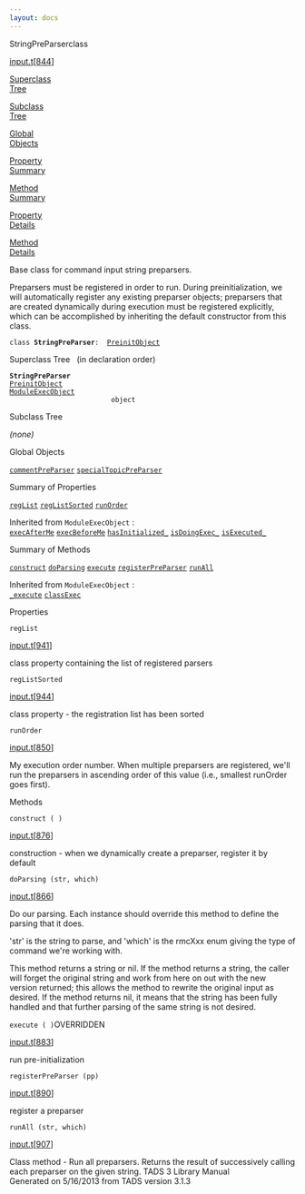 ```yaml
---
layout: docs
---
```

<span class="title">StringPreParser</span><span class="type">class</span>

[input.t](../file/input.t.html)\[[844](../source/input.t.html#844)\]

[Superclass  
Tree](#_SuperClassTree_)

[Subclass  
Tree](#_SubClassTree_)

[Global  
Objects](#_ObjectSummary_)

[Property  
Summary](#_PropSummary_)

[Method  
Summary](#_MethodSummary_)

[Property  
Details](#_Properties_)

[Method  
Details](#_Methods_)



Base class for command input string preparsers.

Preparsers must be registered in order to run. During preinitialization,
we will automatically register any existing preparser objects;
preparsers that are created dynamically during execution must be
registered explicitly, which can be accomplished by inheriting the
default constructor from this class.

`class `**`StringPreParser`**` :   `[`PreinitObject`](../object/PreinitObject.html)



<span id="_SuperClassTree_"></span>



<span class="hdln">Superclass Tree</span>   (in declaration order)



**`StringPreParser`**  
[`PreinitObject`](../object/PreinitObject.html)  
[`ModuleExecObject`](../object/ModuleExecObject.html)  
`                         object`  
<span id="_SubClassTree_"></span>



<span class="hdln">Subclass Tree</span>  



*(none)* <span id="_ObjectSummary_"></span>



<span class="hdln">Global Objects</span>  



[`commentPreParser`](../object/commentPreParser.html) [`specialTopicPreParser`](../object/specialTopicPreParser.html)
<span id="_PropSummary_"></span>



<span class="hdln">Summary of Properties</span>  



[`regList`](#regList) [`regListSorted`](#regListSorted) [`runOrder`](#runOrder)



Inherited from `ModuleExecObject` :  
[`execAfterMe`](../object/ModuleExecObject.html#execAfterMe) [`execBeforeMe`](../object/ModuleExecObject.html#execBeforeMe) [`hasInitialized_`](../object/ModuleExecObject.html#hasInitialized_) [`isDoingExec_`](../object/ModuleExecObject.html#isDoingExec_) [`isExecuted_`](../object/ModuleExecObject.html#isExecuted_)

<span id="_MethodSummary_"></span>



<span class="hdln">Summary of Methods</span>  



[`construct`](#construct) [`doParsing`](#doParsing) [`execute`](#execute) [`registerPreParser`](#registerPreParser) [`runAll`](#runAll)



Inherited from `ModuleExecObject` :  
[`_execute`](../object/ModuleExecObject.html#_execute) [`classExec`](../object/ModuleExecObject.html#classExec)

<span id="_Properties_"></span>



<span class="hdln">Properties</span>  



<span id="regList"></span>

`regList`

[input.t](../file/input.t.html)\[[941](../source/input.t.html#941)\]



class property containing the list of registered parsers



<span id="regListSorted"></span>

`regListSorted`

[input.t](../file/input.t.html)\[[944](../source/input.t.html#944)\]



class property - the registration list has been sorted



<span id="runOrder"></span>

`runOrder`

[input.t](../file/input.t.html)\[[850](../source/input.t.html#850)\]



My execution order number. When multiple preparsers are registered,
we'll run the preparsers in ascending order of this value (i.e.,
smallest runOrder goes first).



<span id="_Methods_"></span>



<span class="hdln">Methods</span>  



<span id="construct"></span>

`construct ( )`

[input.t](../file/input.t.html)\[[876](../source/input.t.html#876)\]



construction - when we dynamically create a preparser, register it by
default



<span id="doParsing"></span>

`doParsing (str, which)`

[input.t](../file/input.t.html)\[[866](../source/input.t.html#866)\]



Do our parsing. Each instance should override this method to define the
parsing that it does.

'str' is the string to parse, and 'which' is the rmcXxx enum giving the
type of command we're working with.

This method returns a string or nil. If the method returns a string, the
caller will forget the original string and work from here on out with
the new version returned; this allows the method to rewrite the original
input as desired. If the method returns nil, it means that the string
has been fully handled and that further parsing of the same string is
not desired.



<span id="execute"></span>

`execute ( )`<span class="rem">OVERRIDDEN</span>

[input.t](../file/input.t.html)\[[883](../source/input.t.html#883)\]



run pre-initialization



<span id="registerPreParser"></span>

`registerPreParser (pp)`

[input.t](../file/input.t.html)\[[890](../source/input.t.html#890)\]



register a preparser



<span id="runAll"></span>

`runAll (str, which)`

[input.t](../file/input.t.html)\[[907](../source/input.t.html#907)\]



Class method - Run all preparsers. Returns the result of successively
calling each preparser on the given string.
TADS 3 Library Manual  
Generated on 5/16/2013 from TADS version 3.1.3


